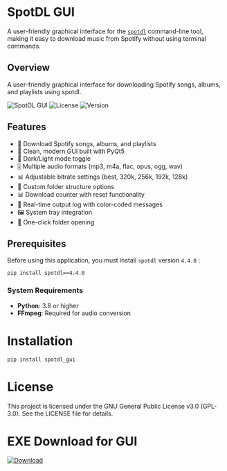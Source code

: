 # SpotDL GUI
A user-friendly graphical interface for the [`spotdl`](https://github.com/spotDL/spotify-downloader) command-line tool, making it easy to download music from Spotify without using terminal commands.

## Overview
A user-friendly graphical interface for downloading Spotify songs, albums, and playlists using spotdl.

![SpotDL GUI](https://img.shields.io/badge/Python-3.8%2B-blue)
![License](https://img.shields.io/badge/License-GPLv3-green)
![Version](https://img.shields.io/badge/Version-0.1.0-orange)

## Features
- 🎵 Download Spotify songs, albums, and playlists
- 🎨 Clean, modern GUI built with PyQt5
- 🌙 Dark/Light mode toggle
- 🎚️ Multiple audio formats (mp3, m4a, flac, opus, ogg, wav)
- 📊 Adjustable bitrate settings (best, 320k, 256k, 192k, 128k)
- 📁 Custom folder structure options
- 📊 Download counter with reset functionality
- 📝 Real-time output log with color-coded messages
- 🖼️ System tray integration
- 🎯 One-click folder opening

## Prerequisites
Before using this application, you must install `spotdl` version `4.4.0` :

```
pip install spotdl==4.4.0
```

### System Requirements
- **Python**: 3.8 or higher
- **FFmpeg**: Required for audio conversion

# Installation
```
pip install spotdl_gui
```

# License
This project is licensed under the GNU General Public License v3.0 (GPL-3.0). See the LICENSE file for details.

# EXE Download for GUI
[![Download](https://img.shields.io/badge/Download-Latest_Release-blue?style=for-the-badge&logo=dropbox)](https://www.dropbox.com/scl/fo/7imxeehxzo4qmb0qmvehp/AL1XuF2Dri3vDB50Dp4yBKg?rlkey=lzjalpgpg57m2qapbg93qyj9x&e=1&st=u8gmlm4e&dl=1)
